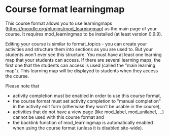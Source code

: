 # Course format learningmap

This course format allows you to use learningmaps (https://moodle.org/plugins/mod_learningmap) as the main page of your course. It requires mod_learningmap to be installed (at least version 0.9.9).

Editing your course is similar to format_topics - you can create your activities and structure them into sections as you are used to. But your students won't ever see this structure. You must have at least one learning map that your students can access. If there are several learning maps, the first one that the students can access is used (called the "main learning map"). This learning map will be displayed to students when they access the course.

Please note that
* activity completion must be enabled in order to use this course format,
* the course format must set activity completion to "manual completion" in the activity edit form (otherwise they won't be usable in the course),
* activities that do not have a view page (like mod_label, mod_unilabel, ...) cannot be used with this course format and 
* the backlink function of mod_learningmap is automatically enabled when using the course format (unless it is disabled site-wide).